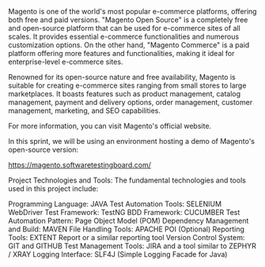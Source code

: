 Magento is one of the world's most popular e-commerce platforms, offering both free and paid versions. "Magento Open Source" is a completely free and open-source platform that can be used for e-commerce sites of all scales. It provides essential e-commerce functionalities and numerous customization options. On the other hand, "Magento Commerce" is a paid platform offering more features and functionalities, making it ideal for enterprise-level e-commerce sites.

Renowned for its open-source nature and free availability, Magento is suitable for creating e-commerce sites ranging from small stores to large marketplaces. It boasts features such as product management, catalog management, payment and delivery options, order management, customer management, marketing, and SEO capabilities.

For more information, you can visit Magento's official website.

In this sprint, we will be using an environment hosting a demo of Magento's open-source version:

https://magento.softwaretestingboard.com/

Project Technologies and Tools:
The fundamental technologies and tools used in this project include:

Programming Language: JAVA
Test Automation Tools: SELENIUM WebDriver
Test Framework: TestNG
BDD Framework: CUCUMBER
Test Automation Pattern: Page Object Model (POM)
Dependency Management and Build: MAVEN
File Handling Tools: APACHE POI (Optional)
Reporting Tools: EXTENT Report or a similar reporting tool
Version Control System: GIT and GITHUB
Test Management Tools: JIRA and a tool similar to ZEPHYR / XRAY
Logging Interface: SLF4J (Simple Logging Facade for Java)
